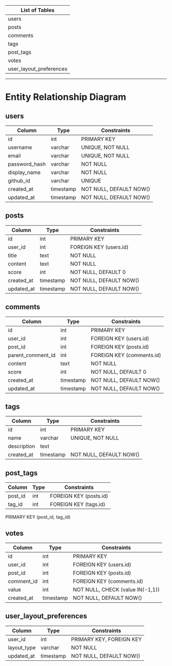 | List of Tables           |
|--------------------------|
| users                    |
| posts                    |
| comments                 |
| tags                     |
| post_tags                |
| votes                    |
| user_layout_preferences  |

----------------------------------------------------------

# Entity Relationship Diagram

## users
| Column        | Type      | Constraints                |
|--------------|-----------|---------------------------|
| id           | int       | PRIMARY KEY               |
| username     | varchar   | UNIQUE, NOT NULL          |
| email        | varchar   | UNIQUE, NOT NULL          |
| password_hash| varchar   | NOT NULL                  |
| display_name | varchar   | NOT NULL                  |
| github_id    | varchar   | UNIQUE                    |
| created_at   | timestamp | NOT NULL, DEFAULT NOW()   |
| updated_at   | timestamp | NOT NULL, DEFAULT NOW()   |

## posts
| Column      | Type      | Constraints                |
|------------|-----------|---------------------------|
| id         | int       | PRIMARY KEY               |
| user_id    | int       | FOREIGN KEY (users.id)    |
| title      | text      | NOT NULL                  |
| content    | text      | NOT NULL                  |
| score      | int       | NOT NULL, DEFAULT 0       |
| created_at | timestamp | NOT NULL, DEFAULT NOW()   |
| updated_at | timestamp | NOT NULL, DEFAULT NOW()   |

## comments
| Column            | Type      | Constraints                     |
|------------------|-----------|--------------------------------|
| id               | int       | PRIMARY KEY                    |
| user_id          | int       | FOREIGN KEY (users.id)         |
| post_id          | int       | FOREIGN KEY (posts.id)         |
| parent_comment_id| int       | FOREIGN KEY (comments.id)      |
| content          | text      | NOT NULL                       |
| score            | int       | NOT NULL, DEFAULT 0            |
| created_at       | timestamp | NOT NULL, DEFAULT NOW()        |
| updated_at       | timestamp | NOT NULL, DEFAULT NOW()        |

## tags
| Column      | Type      | Constraints                |
|------------|-----------|---------------------------|
| id         | int       | PRIMARY KEY               |
| name       | varchar   | UNIQUE, NOT NULL          |
| description| text      |                           |
| created_at | timestamp | NOT NULL, DEFAULT NOW()   |

## post_tags
| Column  | Type | Constraints                          |
|--------|------|-------------------------------------|
| post_id| int  | FOREIGN KEY (posts.id)              |
| tag_id | int  | FOREIGN KEY (tags.id)               |
PRIMARY KEY (post_id, tag_id)

## votes
| Column      | Type      | Constraints                      |
|------------|-----------|----------------------------------|
| id         | int       | PRIMARY KEY                      |
| user_id    | int       | FOREIGN KEY (users.id)           |
| post_id    | int       | FOREIGN KEY (posts.id)           |
| comment_id | int       | FOREIGN KEY (comments.id)        |
| value      | int       | NOT NULL, CHECK (value IN(-1,1)) |
| created_at | timestamp | NOT NULL, DEFAULT NOW()          |

## user_layout_preferences
| Column      | Type      | Constraints                |
|------------|-----------|---------------------------|
| user_id    | int       | PRIMARY KEY, FOREIGN KEY  |
| layout_type| varchar   | NOT NULL                  |
| updated_at | timestamp | NOT NULL, DEFAULT NOW()   |

